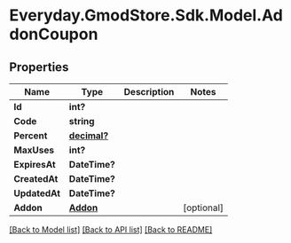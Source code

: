 # Everyday.GmodStore.Sdk.Model.AddonCoupon
## Properties

Name | Type | Description | Notes
------------ | ------------- | ------------- | -------------
**Id** | **int?** |  | 
**Code** | **string** |  | 
**Percent** | [**decimal?**](BigDecimal.md) |  | 
**MaxUses** | **int?** |  | 
**ExpiresAt** | **DateTime?** |  | 
**CreatedAt** | **DateTime?** |  | 
**UpdatedAt** | **DateTime?** |  | 
**Addon** | [**Addon**](Addon.md) |  | [optional] 

[[Back to Model list]](../README.md#documentation-for-models) [[Back to API list]](../README.md#documentation-for-api-endpoints) [[Back to README]](../README.md)

